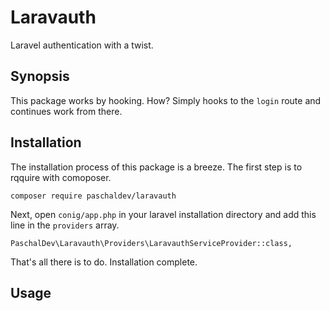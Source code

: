 # Laravauth

Laravel authentication with a twist.

## Synopsis

This package works by hooking. How? Simply hooks to the `login` route and continues work from there.

## Installation

The installation process of this package is a breeze. The first step is to rqquire with comoposer.

```
composer require paschaldev/laravauth
```

Next, open `conig/app.php` in your laravel installation directory and add this line in the `providers` array.

```
PaschalDev\Laravauth\Providers\LaravauthServiceProvider::class,
```

That's all there is to do. Installation complete.

## Usage